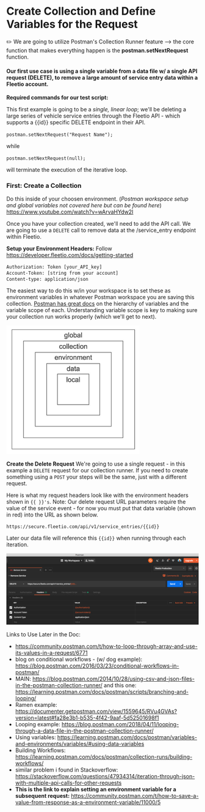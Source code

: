 # Create Collection and Define Variables for the Request
✏️ We are going to utilize Postman's Collection Runner feature --> the core function that makes
everything happen is the **postman.setNextRequest** function. 

#### Our first use case is using a single variable from a data file w/ a single API request (DELETE), to remove a large amount of service entry data within a Fleetio account.

**Required commands for our test script:**

This first example is going to be a *single, linear loop*; we'll be deleting a large series of vehicle service entries
through the Fleetio API - which supports a {{id}} specific DELETE endpoint in their API. 

`postman.setNextRequest("Request Name");`

while

`postman.setNextRequest(null);`

will terminate the execution of the iterative loop. 

### First: Create a Collection
Do this inside of your choosen environment.
(*Postman workspace setup and global variables not covered here but can be found here*) https://www.youtube.com/watch?v=wArvaHYdw2I

Once you have your collection created, we'll need to add the API call.  We are going to use a `DELETE` call to remove data at the /service_entry endpoint within Fleetio. 

**Setup your Environment Headers:**
Follow https://developer.fleetio.com/docs/getting-started
```
Authorization: Token [your_API_key]
Account-Token: [string from your account]
Content-type: application/json
```

The easiest way to do this w/in your workspace is to set these as environment variables in whatever Postman workspace you are saving this collection. [Postman has great docs](https://learning.postman.com/docs/postman/variables-and-environments/variables/#variable-scopes) on the hierarchy of variables and the variable scope of each. Understanding variable scope is key to making sure your collection run works properly (which we'll get to next).

<img src="/images/var-scope.jpg" width="350" >

**Create the Delete Request**
We're going to use a single request - in this example a `DELETE` request for our collection runner.  If you need to create something using a `POST` your steps will be the same, just with a different request.

Here is what my request headers look like with the environment headers shown in `{{ }}'s`.
Note: Our delete request URL parameters require the value of the service event - for now you must put that data variable (shown in red) into the URL as shown below. 
```
https://secure.fleetio.com/api/v1/service_entries/{{id}}
```
Later our data file will reference this `{{id}}` when running through each iteration.

<img src="/images/Postman_Headers_example.png" width="900" >


Links to Use Later in the Doc: 
 - https://community.postman.com/t/how-to-loop-through-array-and-use-its-values-in-a-request/6771
 - blog on conditional workflows - (w/ dog example): https://blog.postman.com/2016/03/23/conditional-workflows-in-postman/
 - MAIN: https://blog.postman.com/2014/10/28/using-csv-and-json-files-in-the-postman-collection-runner/
 and this one: https://learning.postman.com/docs/postman/scripts/branching-and-looping/
 - Ramen example: https://documenter.getpostman.com/view/1559645/RVu4GVAs?version=latest#fa28e3b1-b535-4f42-9aaf-5d52501698f1
 - Looping example: https://blog.postman.com/2018/04/11/looping-through-a-data-file-in-the-postman-collection-runner/
 - Using variables: https://learning.postman.com/docs/postman/variables-and-environments/variables/#using-data-variables
 - Building Workflows: https://learning.postman.com/docs/postman/collection-runs/building-workflows/
 - similar problem i found in Stackoverflow: https://stackoverflow.com/questions/47934314/iteration-through-json-with-multiple-api-calls-for-other-requests
 - **This is the link to explain setting an environment variable for a subsequent request:** https://community.postman.com/t/how-to-save-a-value-from-response-as-a-environment-variable/11000/5
 
